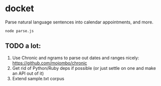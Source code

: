 # docket

Parse natural language sentences into calendar appointments, and more.

```node parse.js```

## TODO a lot:

1. Use Chronic and ngrams to parse out dates and ranges nicely: <https://github.com/mojombo/chronic>
1. Get rid of Python/Ruby deps if possible (or just settle on one and make an API out of it)
1. Extend sample.txt corpus